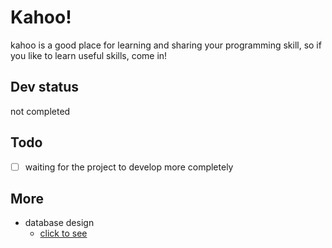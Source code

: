 # Kahoo!
kahoo is a good place for learning and sharing your programming skill,
so if you like to learn useful skills, come in!
## Dev status
not completed
## Todo
- [ ] waiting for the project to develop more completely
## More
- database design
    - [click to see](https://drawsql.app/nima-aram/diagrams/kahoo)